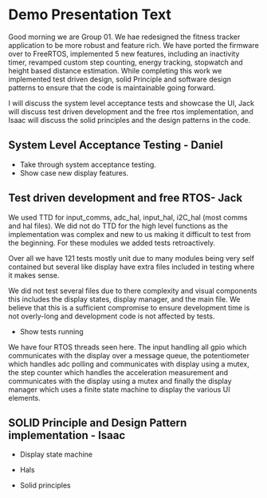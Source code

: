 # Demo Presentation Text

Good morning we are Group 01. We hae redesigned the fitness tracker application
to be more robust and feature rich. We have ported the firmware over to FreeRTOS,
implemented 5 new features, including an inactivity timer, revamped custom step counting,
energy tracking, stopwatch and height based distance estimation. While completing
this work we implemented test driven design, solid Principle and software design patterns to ensure that
the code is maintainable going forward.

I will discuss the system level acceptance tests and showcase the UI, Jack
will discuss test driven development and the free rtos implementation, and Isaac
will discuss the solid principles and the design patterns in the code.

## System Level Acceptance Testing - Daniel

- Take through system acceptance testing.
- Show case new display features.

## Test driven development and free RTOS- Jack

We used TTD for input_comms, adc_hal, input_hal, i2C_hal (most comms and hal files).
We did not do TTD for the high level functions as the implementation was complex
and new to us making it difficult to test from the beginning. For these modules
we added tests retroactively.

Over all we have 121 tests mostly unit due to many modules being very self contained
but several like display have extra files included in testing where it makes sense.

We did not test several files due to there complexity and visual components this includes
the display states, display manager, and the main file. We believe that this is a
sufficient compromise to ensure development time is not overly-long and development code is
not affected by tests.

- Show tests running

We have four RTOS threads seen here. The input handling all gpio which communicates
with the display over a message queue, the potentiometer which handles adc polling
and communicates with display using a mutex, the step counter which handles
the acceleration measurement and communicates with the display using a mutex and finally
the display manager which uses a finite state machine to display the various UI elements.

## SOLID Principle and Design Pattern implementation - Isaac

- Display state machine

- Hals

- Solid principles